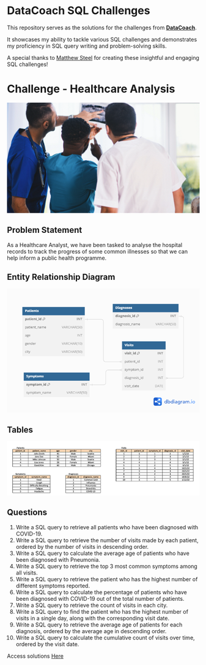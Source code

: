 # DataCoach SQL Challenges

This repository serves as the solutions for the challenges from **[DataCoach](https://mattsteel87.wixsite.com/datacoach)**.

It showcases my ability to tackle various SQL challenges and demonstrates my proficiency in SQL query writing and problem-solving skills.

A special thanks to [Matthew Steel](https://www.linkedin.com/in/matthew-steel-4a7a8915b/) for creating these insightful and engaging SQL challenges!

# Challenge - Healthcare Analysis

![alt text](./Images/img.png)

## Problem Statement

As a Healthcare Analyst, we have been tasked to analyse the hospital records to track the progress of some common illnesses so that we can help inform a public health programme.

## Entity Relationship Diagram

![alt text](./Images/ERD.png)

## Tables

![alt text](./Images/tables.png)

## Questions

1. Write a SQL query to retrieve all patients who have been diagnosed with COVID-19.
2. Write a SQL query to retrieve the number of visits made by each patient, ordered by the number of visits in descending order.
3. Write a SQL query to calculate the average age of patients who have been diagnosed with Pneumonia.
4. Write a SQL query to retrieve the top 3 most common symptoms among all visits.
5. Write a SQL query to retrieve the patient who has the highest number of different symptoms reported.
6. Write a SQL query to calculate the percentage of patients who have been diagnosed with COVID-19 out of the total number of patients.
7. Write a SQL query to retrieve the count of visits in each city.
8. Write a SQL query to find the patient who has the highest number of visits in a single day, along with the corresponding visit date.
9. Write a SQL query to retrieve the average age of patients for each diagnosis, ordered by the average age in descending order.
10. Write a SQL query to calculate the cumulative count of visits over time, ordered by the visit date.

Access solutions [Here](./Healthcare_Analysis_SQL_Queries.sql)
